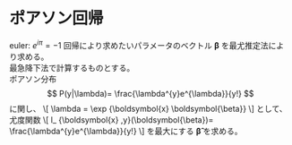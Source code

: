 # ポアソン回帰
euler: $e^{i\pi}=-1$
回帰により求めたいパラメータのベクトル $\boldsymbol{\beta}$ を最尤推定法により求める。<br>
最急降下法で計算するものとする。<br>
ポアソン分布
$$
P(y|\lambda)= \frac{\lambda^{y}e^{\lambda}}{y!}
$$
に関し、
\\[
\lambda = \exp {\boldsymbol{x} \boldsymbol{\beta}}
\\]
として、尤度関数
\\[
l_ {\boldsymbol{x} ,y}(\boldsymbol{\beta})= \frac{\lambda^{y}e^{\lambda}}{y!}
\\]
を最大にする $\boldsymbol{\hat{\beta}}$ を求める。

